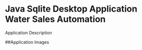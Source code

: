 # Java Sqlite Desktop Application Water Sales Automation

Application Description

##Application Images
